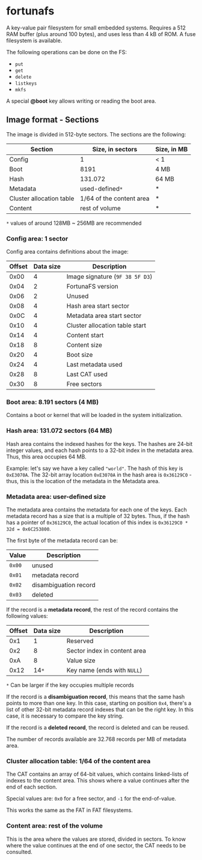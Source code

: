 # fortunafs

A key-value pair filesystem for small embedded systems. Requires a 512 RAM buffer (plus around 100 bytes), and uses less than 4 kB of ROM. A fuse filesystem is available.

The following operations can be done on the FS:

* `put`
* `get`
* `delete`
* `listkeys`
* `mkfs`

A special **@boot** key allows writing or reading the boot area.

## Image format - Sections

The image is divided in 512-byte sectors. The sections are the following:

| Section                  | Size, in sectors         | Size, in MB |
|--------------------------|--------------------------|-------------|
| Config                   | 1                        | < 1         |
| Boot                     | 8191                     | 4 MB        |
| Hash                     | 131.072                  | 64 MB       |
| Metadata                 | used-defined`*`          | *           |
| Cluster allocation table | 1/64 of the content area |  *          |
| Content                  | rest of volume           | *           |
`*` values  of around 128MB ~ 256MB are recommended

### Config area: 1 sector

Config area contains definitions about the image:

| Offset | Data size | Description                     |
|--------|-----------|---------------------------------|
| 0x00   | 4         | Image signature (`9F 38 5F D3`) |
| 0x04   | 2         | FortunaFS version               |
| 0x06   | 2         | Unused                          |
| 0x08   | 4         | Hash area start sector          |
| 0x0C   | 4         | Metadata area start sector      |
| 0x10   | 4         | Cluster allocation table start  |
| 0x14   | 4         | Content start                   |
| 0x18   | 8         | Content size                    |
| 0x20   | 4         | Boot size                       |
| 0x24   | 4         | Last metadata used              |
| 0x28   | 8         | Last CAT used                   |
| 0x30   | 8         | Free sectors                    |

### Boot area: 8.191 sectors (4 MB)

Contains a boot or kernel that will be loaded in the system initialization.

### Hash area: 131.072 sectors (64 MB)

Hash area contains the indexed hashes for the keys. The hashes are 24-bit integer values, and each hash points to a 32-bit index in the metadata area.
Thus, this area occupies 64 MB.

Example: let's say we have a key called `"world"`. The hash of this key is `0xE3070A`.
The 32-bit array location `0xE3070A` in the hash area is `0x36129C0` - thus, this is the location of the
metadata in the Metadata area.

### Metadata area: user-defined size

The metadata area contains the metadata for each one of the keys. Each metadata record has a size that is a multiple
of 32 bytes. Thus, if the hash has a pointer of `0x36129C0`, the actual location of this index is `0x36129C0 * 32d = 0x6C253800`.

The first byte of the metadata record can be:

| Value   | Description           |
|---------|-----------------------|
| `0x00`  | unused                |
| `0x01`  | metadata record       |
| `0x02`  | disambiguation record |
| `0x03`  | deleted               |

If the record is a **metadata record**, the rest of the record contains the following values:

| Offset | Data size | Description                  |
|--------|-----------|------------------------------|
 | 0x1    | 1         | Reserved                     |
| 0x2    | 8         | Sector index in content area |
| 0xA    | 8         | Value size                   |
| 0x12   | 14`*`     | Key name (ends with `NULL`)  |
`*` Can be larger if the key occupies multiple records

If the record is a **disambiguation record**, this means that the same hash points to more than one key.
In this case, starting on position `0x4`, there's a list of other 32-bit metadata record indexes that can be the right key.
In this case, it is necessary to compare the key string.

If the record is a **deleted record**, the record is deleted and can be reused.

The number of records available are 32.768 records per MB of metadata area.

### Cluster allocation table: 1/64 of the content area

The CAT contains an array of 64-bit values, which contains linked-lists of indexes to the content area.
This shows where a value continues after the end of each section.

Special values are: `0x0` for a free sector, and `-1` for the end-of-value.

This works the same as the FAT in FAT filesystems.

### Content area: rest of the volume

This is the area where the values are stored, divided in sectors. To know where the value continues at the
end of one sector, the CAT needs to be consulted.
